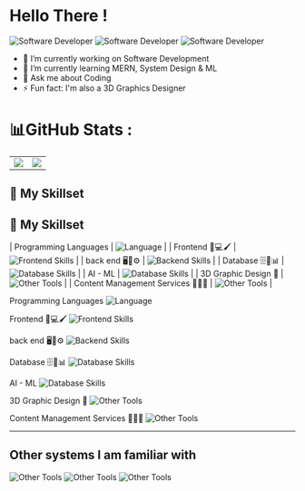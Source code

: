 <h1>Hello There !</h1>

![Software Developer](https://img.shields.io/badge/-Android%20App%20Dev-E34F26?style=for-the-badge&logo=html5&logoColor=white)    ![Software Developer](https://img.shields.io/badge/-Full%20Stack%20Software%20Developer-E34F26?style=for-the-badge&logo=html5&logoColor=white)  ![Software Developer](https://img.shields.io/badge/-3D%20Graphics%20Designer-E34F26?style=for-the-badge&logo=html5&logoColor=white)  

- 🔭 I’m currently working on Software Development
- 🌱 I’m currently learning MERN, System Design & ML
- 💬 Ask me about Coding
- ⚡ Fun fact: I'm also a 3D Graphics Designer



# 📊GitHub Stats :
<table align="center">
<tr>
<td><img src="https://github-readme-stats.vercel.app/api?username=FireStackDev&theme=dark&hide_border=false&include_all_commits=true&count_private=true" />
</td>
<td>

 <img src="https://nirzak-streak-stats.vercel.app/?user=FireStackDev&theme=dark&hide_border=false"/>

</td>
</tr>
</table>


## 🚀 My Skillset

## 🚀 My Skillset

| Programming Languages                         | ![Language](https://skillicons.dev/icons?i=java,python,c,cpp,kotlin,php,bash,dart)                            |
| Frontend 🎨💻🖌️                           | ![Frontend Skills](https://skillicons.dev/icons?i=html,css,js,bootstrap,tailwind,jquery,flutter,react)    |
| back end 🖥️🔧⚙️                           | ![Backend Skills](https://skillicons.dev/icons?i=django,php,nodejs,express,next,js,kotlin,googlecloud,flask)  |
| Database 🗄️💾📊                           | ![Database Skills](https://skillicons.dev/icons?i=mysql,postgres,mongodb,sqlite,firebase)     |
| AI - ML                                   | ![Database Skills](https://skillicons.dev/icons?i=sklearn)    |
| 3D Graphic Design 🍩                      | ![Other Tools](https://skillicons.dev/icons?i=blender,photoshop,pr)   |
| Content Management Services 📝📑🌐        | ![Other Tools](https://skillicons.dev/icons?i=wordpress,strapi)   |


Programming Languages ![Language](https://skillicons.dev/icons?i=java,python,c,cpp,kotlin,php,bash,dart) 

Frontend 🎨💻🖌️  ![Frontend Skills](https://skillicons.dev/icons?i=html,css,js,bootstrap,tailwind,jquery,flutter,react)

back end 🖥️🔧⚙️ ![Backend Skills](https://skillicons.dev/icons?i=django,php,nodejs,express,next,js,kotlin,googlecloud,flask)

Database 🗄️💾📊 ![Database Skills](https://skillicons.dev/icons?i=mysql,postgres,mongodb,sqlite,firebase)

AI - ML ![Database Skills](https://skillicons.dev/icons?i=sklearn)

3D Graphic Design 🍩 ![Other Tools](https://skillicons.dev/icons?i=blender,photoshop,pr)

Content Management Services 📝📑🌐  ![Other Tools](https://skillicons.dev/icons?i=wordpress,strapi)


---
## Other systems I am familiar with
![Other Tools](https://skillicons.dev/icons?i=ubuntu,kali,debian,linux,windows)
![Other Tools](https://skillicons.dev/icons?i=vscode,pycharm,idea,androidstudio,eclipse)
![Other Tools](https://skillicons.dev/icons?i=discord,docker,git,github,netlify,postman,vercel)
